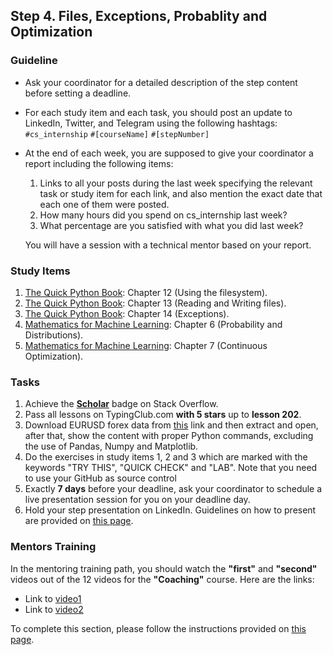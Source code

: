 ## Step 4. Files, Exceptions, Probablity and Optimization

### Guideline

- Ask your coordinator for a detailed description of the step content before setting a deadline.

- For each study item and each task, you should post an update to LinkedIn, Twitter, and Telegram using the following hashtags:
`#cs_internship`
`#[courseName]`
`#[stepNumber]`

- At the end of each week, you are supposed to give your coordinator a report including the following items:
  1. Links to all your posts during the last week specifying the relevant task or study item for each link, and also mention the exact date that each one of them were posted.
  2. How many hours did you spend on cs_internship last week?
  3. What percentage are you satisfied with what you did last week?

  You will have a session with a technical mentor based on your report.

  
  
### Study Items

  1. [The Quick Python Book](README.md): Chapter 12 (Using the filesystem).
  2. [The Quick Python Book](README.md): Chapter 13 (Reading and Writing files).
  3. [The Quick Python Book](README.md): Chapter 14 (Exceptions).
  4. [Mathematics for Machine Learning](README.md): Chapter 6 (Probability and Distributions).
  5. [Mathematics for Machine Learning](README.md): Chapter 7 (Continuous Optimization).

  
### Tasks

 1. Achieve the **[Scholar](https://stackoverflow.com/help/badges/17/scholar)** badge on Stack Overflow.
 2. Pass all lessons on TypingClub.com **with 5 stars** up to **lesson 202**.
 3. Download EURUSD forex data from [this](https://www.histdata.com/download-free-forex-historical-data/?/excel/1-minute-bar-quotes/eurusd/2018) link and then extract and open, after that, show the content with proper Python commands, excluding the use of Pandas, Numpy and Matplotlib.
 4. Do the exercises in study items 1, 2 and 3 which are marked with the keywords "TRY THIS", "QUICK CHECK" and "LAB". Note that you need to use your GitHub as source control
 5. Exactly **7 days** before your deadline, ask your coordinator to schedule a live presentation session for you on your deadline day.
 6. Hold your step presentation on LinkedIn. Guidelines on how to present are provided on [this page](https://github.com/cs-internship/cs-internship-spec/blob/master/courses/presentation-guidelines.md).


### Mentors Training

In the mentoring training path, you should watch the **"first"** and **"second"** videos out of the 12 videos for the **"Coaching"** course. Here are the links:

- Link to [video1](https://drive.google.com/drive/folders/1O__WMdInuPReT-vxaCvBZXLIboJJxbzq?usp=share_link)
- Link to [video2](https://drive.google.com/drive/folders/1y_mkcHY05rmvsItvC8jFw5ly8tdiEvsC?usp=share_link)

To complete this section, please follow the instructions provided on [this page](https://github.com/cs-internship/cs-internship-spec/blob/master/courses/mentoring-workshops-instruction.md).
